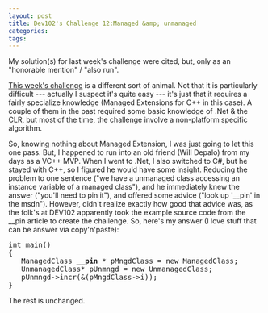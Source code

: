 ```yaml
---
layout: post
title: Dev102's Challenge 12:Managed &amp; unmanaged
categories: 
tags: 
---
```


  <p>My solution(s) for last week's challenge were cited, but, only as an "honorable mention" / "also run".</p>  <p><a href="http://www.dev102.com/2008/07/14/a-programming-job-interview-challenge-12-managed-and-unmanaged/">This week's challenge</a> is a different sort of animal.  Not that it is particularly difficult --- actually I suspect it's quite easy --- it's just that it requires a fairly specialize knowledge (Managed Extensions for C++ in this case).  A couple of them in the past required some basic knowledge of .Net &amp; the CLR, but most of the time, the challenge involve a non-platform specific algorithm.</p>  <p>So, knowing nothing about Managed Extension, I was just going to let this one pass.  But, I happened to run into an old friend (Will Depalo) from my days as a VC++ MVP.  When I went to .Net, I also switched to C#, but he stayed with C++, so I figured he would have some insight.  Reducing the problem to one sentence ("we have a unmanaged class accessing an instance variable of a managed class"), and he immediately  knew the answer ("you'll need to pin it"), and offered some advice ("look up '__pin' in the msdn").  However, didn't realize exactly how good that advice was, as the folk's at DEV102 apparently took the example source code from the __pin article to create the challenge.  So, here's my answer (I love stuff that can be answer via copy'n'paste):</p>  <p> </p>  <pre class="c#">int main() 
{
   ManagedClass <strong>__pin</strong> * pMngdClass = new ManagedClass;
   UnmanagedClass* pUnmngd = new UnmanagedClass;
   pUnmngd-&gt;incr(&amp;(pMngdClass-&gt;i));
}</pre>

<p>The rest is unchanged.</p>